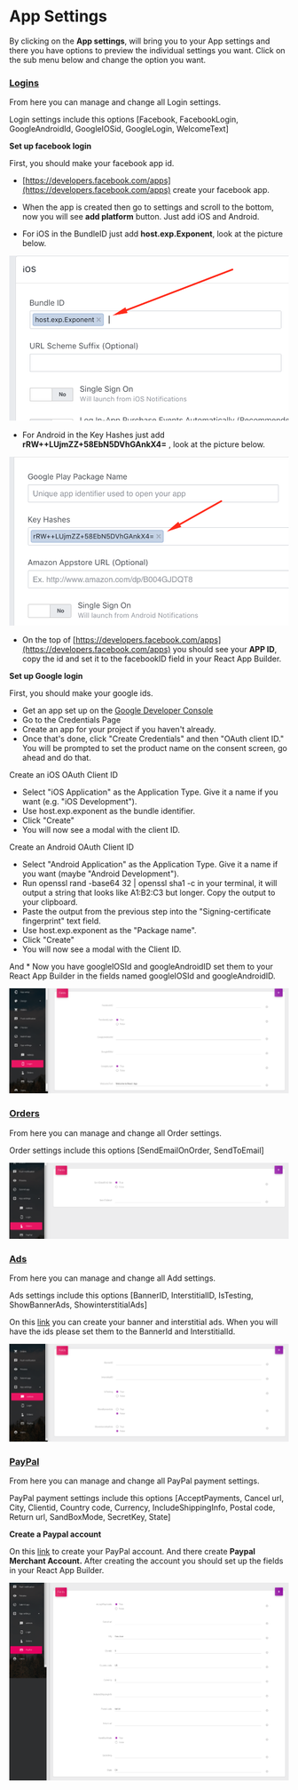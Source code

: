 # App Settings

By clicking on the **App settings**, will bring you to your App settings and there you have options to preview the individual settings you want. Click on the sub menu below and change the option you want.

### [Logins](https://mobidonia.support-hub.io/articles/app-settings#spanloginsspan)

From here you can manage and change all Login settings.

Login settings include this options \[Facebook, FacebookLogin, GoogleAndroidId, GoogleIOSid, GoogleLogin, WelcomeText\]

**Set up facebook login**

First, you should make your facebook app id.  


- [https://developers.facebook.com/apps](https://developers.facebook.com/apps) create your facebook app.

- When the app is created then go to settings and scroll to the bottom, now you will see **add platform** button. Just add iOS and Android.

- For iOS in the BundleID just add **host.exp.Exponent**, look at the picture below.

![](../.gitbook/assets/obsb8yc0zqxbivbvinlcntb55r8poajxa9cmmukh.png)

- For Android in the Key Hashes just add **rRW++LUjmZZ+58EbN5DVhGAnkX4=** , look at the picture below.

![](../.gitbook/assets/okwaoj58by3kbf7ayydhecv8z0bycixhb3jn7pbw.png)

- On the top of [https://developers.facebook.com/apps](https://developers.facebook.com/apps) you should see your **APP ID**, copy the id and set it to the facebookID field in your React App Builder.

**Set up Google login**

First, you should make your google ids.  


* Get an app set up on the [Google Developer Console](https://console.developers.google.com/apis/credentials?pli=1)
* Go to the Credentials Page
* Create an app for your project if you haven't already. 
* Once that's done, click "Create Credentials" and then "OAuth client ID." You will be prompted to set the product name on the consent screen, go ahead and do that. 

Create an iOS OAuth Client ID

* Select "iOS Application" as the Application Type. Give it a name if you want \(e.g. "iOS Development"\). 
* Use host.exp.exponent as the bundle identifier. 
* Click "Create" 
* You will now see a modal with the client ID.

Create an Android OAuth Client ID

* Select "Android Application" as the Application Type. Give it a name if you want \(maybe "Android Development"\). 
* Run openssl rand -base64 32 \| openssl sha1 -c in your terminal, it will output a string that looks like A1:B2:C3 but longer. Copy the output to your clipboard. 
* Paste the output from the previous step into the "Signing-certificate fingerprint" text field. 
* Use host.exp.exponent as the "Package name". 
* Click "Create" 
* You will now see a modal with the Client ID. 

And \* Now you have googleIOSId and googleAndroidID set them to your React App Builder in the fields named  googleIOSId and googleAndroidID.

![](../.gitbook/assets/v6fk5inaa2ikn0skgcabrsao5b4cjeeldsj76ao9.png)

### [Orders](https://mobidonia.support-hub.io/articles/app-settings#orders)

From here you can manage and change all Order settings.

Order settings include this options \[SendEmailOnOrder, SendToEmail\]

![](../.gitbook/assets/gjnuq1ewxcdtvzddg5vtyfya7twpttzizjirb8ei.png)

### [Ads](https://mobidonia.support-hub.io/articles/app-settings#ads)

From here you can manage and change all Add settings.

Ads settings include this options \[BannerID, InterstitialID, IsTesting, ShowBannerAds, ShowinterstitialAds\]

On this [link](https://admob.google.com/home/) you can create your banner and interstitial ads. When you will have the ids please set them to the BannerId and InterstitialId.

![](../.gitbook/assets/ndalbtsj79jxf9g75gs8scm7cqe9rv6e8wcltzqt.png)

### [PayPal](https://mobidonia.support-hub.io/articles/app-settings#paypal)

From here you can manage and change all PayPal payment settings.

PayPal payment settings include this options \[AcceptPayments, Cancel url, City, Clientid, Country code, Currency, IncludeShippingInfo, Postal code, Return url, SandBoxMode, SecretKey, State\]

**Create a Paypal account**

On this [link](https://developer.paypal.com/developer/accounts/) to create your PayPal account. And there create **Paypal Merchant Account.** After creating the account you should set up the fields in your React App Builder.

![](../.gitbook/assets/9crxtxhp4q7wdwzb4jbrce9qpujmikaf9bum8g1f.png)

